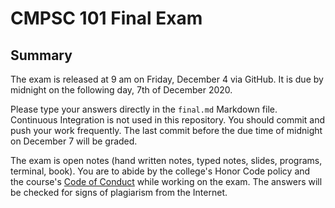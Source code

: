 # CMPSC 101 Final Exam

## Summary

The exam is released at 9 am on Friday, December 4 via GitHub. It is due by midnight on the following day, 7th of December 2020\. 

Please type your answers directly in the `final.md` Markdown file. Continuous Integration is not used in this repository. You should commit and push your work frequently. The last commit before the due time of midnight on December 7 will be graded.

The exam is open notes (hand written notes, typed notes, slides, programs, terminal, book). You are to abide by the college's Honor Code policy and the course's [Code of Conduct](https://github.com/allegheny-computer-science-101-f2020/lab01-cs101f2020/blob/main/conduct.md) while working on the exam. The answers will be checked for signs of plagiarism from the Internet.
